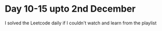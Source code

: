 # Day 10-15 upto 2nd December
I solved the Leetcode daily if I couldn't watch and learn from the playlist
